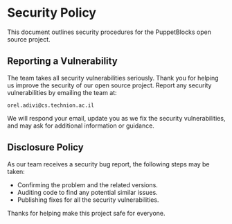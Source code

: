 # Security Policy

This document outlines security procedures for the PuppetBlocks open source project.


## Reporting a Vulnerability

The team takes all security vulnerabilities seriously. Thank you for helping
us improve the security of our open source project. Report any security
vulnerabilities by emailing the team at:

	orel.adivi@cs.technion.ac.il

We will respond your email, update you as we fix the security vulnerabilities,
and may ask for additional information or guidance.


## Disclosure Policy

As our team receives a security bug report, the following steps may be taken:
- Confirming the problem and the related versions.
- Auditing code to find any potential similar issues.
- Publishing fixes for all the security vulnerabilities.


Thanks for helping make this project safe for everyone.
